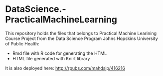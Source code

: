 # DataScience.-PracticalMachineLearning
This repository holds the files that belongs to Practical Machine Learining Course Project from the Data Science Program Johns Hopskins University of Public Health:
  * Rmd file with R code for generating the HTML
  * HTML file generated with Knirt library

It is also deployed here: http://rpubs.com/mahdsip/416216

